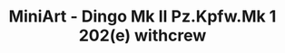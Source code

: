 ---
layout: product
title: "MiniArt - Dingo Mk II Pz.Kpfw.Mk 1 202(e) withcrew"
price: "3700" 
desc: "N/A"
img_path: "/assets/img/MI35074.jpg"
brand: "N/A"
available: false
special_offer: false
new: false
soon: false
cat: "010000"
subcat: "010100"
subsubcat: "0N/A"
sifra: "MI35074"
popular: true
---
